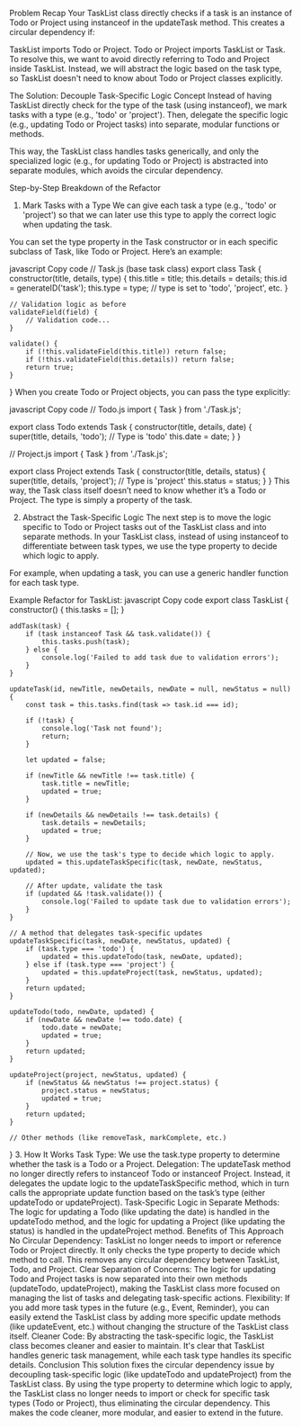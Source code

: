 Problem Recap
Your TaskList class directly checks if a task is an instance of Todo or Project using instanceof in the updateTask method. This creates a circular dependency if:

TaskList imports Todo or Project.
Todo or Project imports TaskList or Task.
To resolve this, we want to avoid directly referring to Todo and Project inside TaskList. Instead, we will abstract the logic based on the task type, so TaskList doesn't need to know about Todo or Project classes explicitly.

The Solution: Decouple Task-Specific Logic
Concept
Instead of having TaskList directly check for the type of the task (using instanceof), we mark tasks with a type (e.g., 'todo' or 'project'). Then, delegate the specific logic (e.g., updating Todo or Project tasks) into separate, modular functions or methods.

This way, the TaskList class handles tasks generically, and only the specialized logic (e.g., for updating Todo or Project) is abstracted into separate modules, which avoids the circular dependency.

Step-by-Step Breakdown of the Refactor
1. Mark Tasks with a Type
We can give each task a type (e.g., 'todo' or 'project') so that we can later use this type to apply the correct logic when updating the task.

You can set the type property in the Task constructor or in each specific subclass of Task, like Todo or Project. Here’s an example:

javascript
Copy code
// Task.js (base task class)
export class Task {
    constructor(title, details, type) {
        this.title = title;
        this.details = details;
        this.id = generateID('task');
        this.type = type;  // type is set to 'todo', 'project', etc.
    }

    // Validation logic as before
    validateField(field) {
        // Validation code...
    }

    validate() {
        if (!this.validateField(this.title)) return false;
        if (!this.validateField(this.details)) return false;
        return true;
    }
}
When you create Todo or Project objects, you can pass the type explicitly:

javascript
Copy code
// Todo.js
import { Task } from './Task.js';

export class Todo extends Task {
    constructor(title, details, date) {
        super(title, details, 'todo'); // Type is 'todo'
        this.date = date;
    }
}

// Project.js
import { Task } from './Task.js';

export class Project extends Task {
    constructor(title, details, status) {
        super(title, details, 'project'); // Type is 'project'
        this.status = status;
    }
}
This way, the Task class itself doesn’t need to know whether it’s a Todo or Project. The type is simply a property of the task.

2. Abstract the Task-Specific Logic
The next step is to move the logic specific to Todo or Project tasks out of the TaskList class and into separate methods. In your TaskList class, instead of using instanceof to differentiate between task types, we use the type property to decide which logic to apply.

For example, when updating a task, you can use a generic handler function for each task type.

Example Refactor for TaskList:
javascript
Copy code
export class TaskList {
    constructor() {
        this.tasks = [];
    }

    addTask(task) {
        if (task instanceof Task && task.validate()) {
            this.tasks.push(task);
        } else {
            console.log('Failed to add task due to validation errors');
        }
    }

    updateTask(id, newTitle, newDetails, newDate = null, newStatus = null) {
        const task = this.tasks.find(task => task.id === id);

        if (!task) {
            console.log('Task not found');
            return;
        }

        let updated = false;

        if (newTitle && newTitle !== task.title) {
            task.title = newTitle;
            updated = true;
        }

        if (newDetails && newDetails !== task.details) {
            task.details = newDetails;
            updated = true;
        }

        // Now, we use the task's type to decide which logic to apply.
        updated = this.updateTaskSpecific(task, newDate, newStatus, updated);

        // After update, validate the task
        if (updated && !task.validate()) {
            console.log('Failed to update task due to validation errors');
        }
    }

    // A method that delegates task-specific updates
    updateTaskSpecific(task, newDate, newStatus, updated) {
        if (task.type === 'todo') {
            updated = this.updateTodo(task, newDate, updated);
        } else if (task.type === 'project') {
            updated = this.updateProject(task, newStatus, updated);
        }
        return updated;
    }

    updateTodo(todo, newDate, updated) {
        if (newDate && newDate !== todo.date) {
            todo.date = newDate;
            updated = true;
        }
        return updated;
    }

    updateProject(project, newStatus, updated) {
        if (newStatus && newStatus !== project.status) {
            project.status = newStatus;
            updated = true;
        }
        return updated;
    }

    // Other methods (like removeTask, markComplete, etc.)
}
3. How It Works
Task Type: We use the task.type property to determine whether the task is a Todo or a Project.
Delegation: The updateTask method no longer directly refers to instanceof Todo or instanceof Project. Instead, it delegates the update logic to the updateTaskSpecific method, which in turn calls the appropriate update function based on the task’s type (either updateTodo or updateProject).
Task-Specific Logic in Separate Methods: The logic for updating a Todo (like updating the date) is handled in the updateTodo method, and the logic for updating a Project (like updating the status) is handled in the updateProject method.
Benefits of This Approach
No Circular Dependency: TaskList no longer needs to import or reference Todo or Project directly. It only checks the type property to decide which method to call. This removes any circular dependency between TaskList, Todo, and Project.
Clear Separation of Concerns: The logic for updating Todo and Project tasks is now separated into their own methods (updateTodo, updateProject), making the TaskList class more focused on managing the list of tasks and delegating task-specific actions.
Flexibility: If you add more task types in the future (e.g., Event, Reminder), you can easily extend the TaskList class by adding more specific update methods (like updateEvent, etc.) without changing the structure of the TaskList class itself.
Cleaner Code: By abstracting the task-specific logic, the TaskList class becomes cleaner and easier to maintain. It's clear that TaskList handles generic task management, while each task type handles its specific details.
Conclusion
This solution fixes the circular dependency issue by decoupling task-specific logic (like updateTodo and updateProject) from the TaskList class. By using the type property to determine which logic to apply, the TaskList class no longer needs to import or check for specific task types (Todo or Project), thus eliminating the circular dependency. This makes the code cleaner, more modular, and easier to extend in the future.